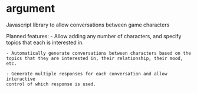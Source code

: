 # argument
Javascript library to allow conversations between game characters

Planned features:
	- Allow adding any number of characters, and specify topics that each is
	interested in.

	- Automatically generate conversations between characters based on the
	topics that they are interested in, their relationship, their mood, etc.

	- Generate multiple responses for each conversation and allow interactive
	control of which response is used.

